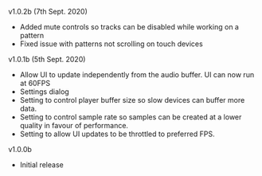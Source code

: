 v1.0.2b (7th Sept. 2020)

* Added mute controls so tracks can be disabled while working on a pattern
* Fixed issue with patterns not scrolling on touch devices

v1.0.1b (5th Sept. 2020)

* Allow UI to update independently from the audio buffer. UI can now run at 60FPS
* Settings dialog
* Setting to control player buffer size so slow devices can buffer more data.
* Setting to control sample rate so samples can be created at a lower quality in favour of performance.
* Setting to allow UI updates to be throttled to preferred FPS.

v1.0.0b

* Initial release